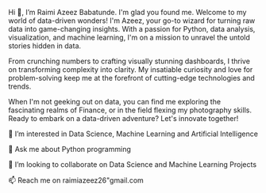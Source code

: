 Hi 👋, I’m Raimi Azeez Babatunde. I'm glad you found me.
Welcome to my world of data-driven wonders! I'm Azeez, your go-to wizard for turning raw data into game-changing insights. With a passion for Python, data analysis, visualization, and machine learning, I'm on a mission to unravel the untold stories hidden in data.

From crunching numbers to crafting visually stunning dashboards, I thrive on transforming complexity into clarity. My insatiable curiosity and love for problem-solving keep me at the forefront of cutting-edge technologies and trends.

When I'm not geeking out on data, you can find me exploring the fascinating realms of Finance, or in the field flexing my photography skills. Ready to embark on a data-driven adventure? Let's innovate together!

👀 I’m interested in Data Science, Machine Learning and Artificial Intelligence 

💬 Ask me about Python programming

💞️ I’m looking to collaborate on Data Science and Machine Learning Projects

📫 Reach me on raimiazeez26"gmail.com

<!---
raimiazeez26/raimiazeez26 is a ✨ special ✨ repository because its `README.md` (this file) appears on your GitHub profile.
You can click the Preview link to take a look at your changes.
--->


